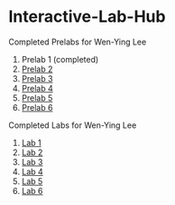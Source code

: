 # Interactive-Lab-Hub

Completed Prelabs for Wen-Ying Lee

1. Prelab 1 (completed)
2. [Prelab 2](//github.com/wendy039474/idd-fa19-lab2)
3. [Prelab 3](//github.com/wendy039474/idd-fa19-lab3)
3. [Prelab 4](//github.com/wendy039474/idd-fa19-lab4)
3. [Prelab 5](//github.com/wendy039474/idd-fa19-lab5)
3. [Prelab 6](//github.com/wendy039474/idd-fa19-lab6)


Completed Labs for Wen-Ying Lee

1. [Lab 1](//https://github.com/wendy039474/IDD-Fa18-Lab1?organization=wendy039474&organization=wendy039474)
2. [Lab 2](//github.com/wendy039474/idd-fa19-lab2)
3. [Lab 3](//github.com/wendy039474/idd-fa19-lab3)
3. [Lab 4](//github.com/wendy039474/idd-fa19-lab4)
3. [Lab 5](//github.com/wendy039474/idd-fa19-lab5)
3. [Lab 6](//github.com/wendy039474/idd-fa19-lab6)
